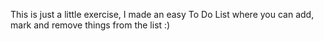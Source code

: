 This is just a little exercise, I made an easy To Do List where you can add, mark and remove things from the list :)
